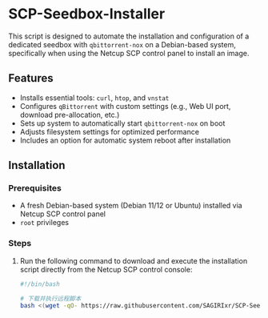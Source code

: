 # SCP-Seedbox-Installer

This script is designed to automate the installation and configuration of a dedicated seedbox with `qbittorrent-nox` on a Debian-based system, specifically when using the Netcup SCP control panel to install an image.

## Features

- Installs essential tools: `curl`, `htop`, and `vnstat`
- Configures `qBittorrent` with custom settings (e.g., Web UI port, download pre-allocation, etc.)
- Sets up system to automatically start `qbittorrent-nox` on boot
- Adjusts filesystem settings for optimized performance
- Includes an option for automatic system reboot after installation

## Installation

### Prerequisites

- A fresh Debian-based system (Debian 11/12 or Ubuntu) installed via Netcup SCP control panel
- `root` privileges

### Steps

1. Run the following command to download and execute the installation script directly from the Netcup SCP control console:
   ```bash
   #!/bin/bash

   # 下载并执行远程脚本
   bash <(wget -qO- https://raw.githubusercontent.com/SAGIRIxr/SCP-Seedbox-Installer/main/SCP-Seedbox-Installer.sh)
